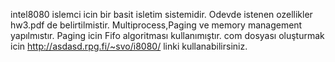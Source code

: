 intel8080 islemci icin bir basit isletim sistemidir. Odevde istenen ozellikler hw3.pdf de belirtilmistir. 
Multiprocess,Paging ve memory management yapılmıstır. 
Paging icin Fifo algoritması kullanımıştır.
com dosyası oluşturmak icin http://asdasd.rpg.fi/~svo/i8080/ linki kullanabilirsiniz.
